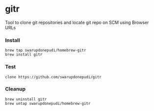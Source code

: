 # gitr

Tool to clone git repositories and locate git repo on SCM using Browser URLs

### Install

```
brew tap swarupdonepudi/homebrew-gitr
brew install gitr
```

### Test

```
clone https://github.com/swarupdonepudi/gitr
```

### Cleanup

```
brew uninstall gitr
brew untap swarupdonepudi/homebrew-gitr
```